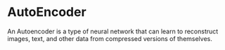 # AutoEncoder
An Autoencoder is a type of neural network that can learn to reconstruct images, text, and other data from compressed versions of themselves.
